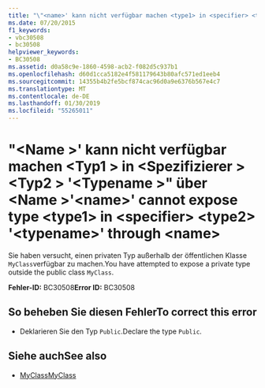 ```yaml
---
title: "\"<name>' kann nicht verfügbar machen <type1> in <specifier> <type2> \"<typename>\"über <name>"
ms.date: 07/20/2015
f1_keywords:
- vbc30508
- bc30508
helpviewer_keywords:
- BC30508
ms.assetid: d0a58c9e-1860-4598-acb2-f082d5c937b1
ms.openlocfilehash: d60d1cca5182e4f581179643b80afc571ed1eeb4
ms.sourcegitcommit: 14355b4b2fe5bcf874cac96d0a9e6376b567e4c7
ms.translationtype: MT
ms.contentlocale: de-DE
ms.lasthandoff: 01/30/2019
ms.locfileid: "55265011"
---
```

# <a name="name-cannot-expose-type-type1-in-specifier-type2-typename-through-name"></a><span data-ttu-id="b3887-102">"\<Name >' kann nicht verfügbar machen \<Typ1 > in \<Spezifizierer > \<Typ2 > '\<Typename >" über \<Name ></span><span class="sxs-lookup"><span data-stu-id="b3887-102">'\<name>' cannot expose type \<type1> in \<specifier> \<type2> '\<typename>' through \<name></span></span>
<span data-ttu-id="b3887-103">Sie haben versucht, einen privaten Typ außerhalb der öffentlichen Klasse `MyClass`verfügbar zu machen.</span><span class="sxs-lookup"><span data-stu-id="b3887-103">You have attempted to expose a private type outside the public class `MyClass`.</span></span>  
  
 <span data-ttu-id="b3887-104">**Fehler-ID:** BC30508</span><span class="sxs-lookup"><span data-stu-id="b3887-104">**Error ID:** BC30508</span></span>  
  
## <a name="to-correct-this-error"></a><span data-ttu-id="b3887-105">So beheben Sie diesen Fehler</span><span class="sxs-lookup"><span data-stu-id="b3887-105">To correct this error</span></span>  
  
-   <span data-ttu-id="b3887-106">Deklarieren Sie den Typ `Public`.</span><span class="sxs-lookup"><span data-stu-id="b3887-106">Declare the type `Public`.</span></span>  
  
## <a name="see-also"></a><span data-ttu-id="b3887-107">Siehe auch</span><span class="sxs-lookup"><span data-stu-id="b3887-107">See also</span></span>
- [<span data-ttu-id="b3887-108">MyClass</span><span class="sxs-lookup"><span data-stu-id="b3887-108">MyClass</span></span>](~/docs/visual-basic/programming-guide/program-structure/me-my-mybase-and-myclass.md#myclass)
